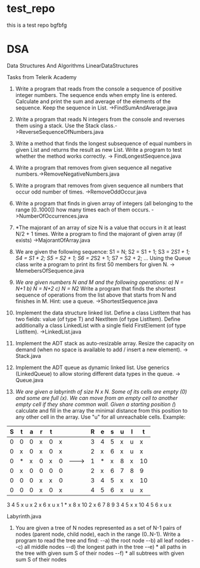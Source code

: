 # test_repo
this is a test repo
bgfbfg

# DSA
Data Structures And Algorithms
LinearDataStructures

Tasks from Telerik Academy

1. Write a program that reads from the console a
sequence of positive integer numbers. The sequence
ends when empty line is entered. Calculate and print
the sum and average of the elements of the
sequence. Keep the sequence in List<int>. ->FindSumAndAverage.java

2. Write a program that reads N integers from the
console and reverses them using a stack. Use the
Stack<int> class.->ReverseSequenceOfNumbers.java

3. Write a method that finds the longest subsequence
of equal numbers in given List<int> and returns
the result as new List<int>. Write a program to
test whether the method works correctly. -> FindLongestSequence.java

4. Write a program that removes from given sequence 
all negative numbers.->RemoveNegativeNumbers.java

5. Write a program that removes from given sequence 
all numbers that occur odd number of times. ->RemoveOddOccur.java

6. Write a program that finds in given array 
of integers (all belonging to the range [0..1000])
how many times each of them occurs. ->NumberOfOccurrences.java

7. *The majorant of an array of size N is a value
that occurs in it at least N/2 + 1 times. Write a 
program to find the majorant of given array (if exists) ->MajorantOfArray.java

8. We are given the following sequence:
S1 = N;
S2 = S1 + 1;
S3 = 2*S1 + 1;
S4 = S1 + 2;
S5 = S2 + 1;
S6 = 2*S2 + 1;
S7 = S2 + 2;
...
Using the Queue<T> class write a program to print
its first 50 members for given N. -> MemebersOfSequence.java

9. *We are given numbers N and M and the following
operations:
a) N = N+1
b) N = N+2
c) N = N*2
Write a program that finds the shortest sequence of
operations from the list above that starts from N
and finishes in M. Hint: use a queue. ->ShortestSequence.java

10. Implement the data structure linked list. Define a
class ListItem<T> that has two fields: value (of
type T) and NextItem (of type ListItem<T>).
Define additionally a class LinkedList<T> with a
single field FirstElement (of type ListItem<T>).
->LinkedList.java

11. Implement the ADT stack as auto-resizable array.
Resize the capacity on demand (when no space is
available to add / insert a new element). -> Stack.java

12. Implement the ADT queue as dynamic linked list.
Use generics (LinkedQueue<T>) to allow storing
different data types in the queue. -> Queue.java

13. *We are given a labyrinth of size N x N. Some of its
cells are empty (0) and some are full (x). We can
move from an empty cell to another empty cell if
they share common wall. Given a starting position
(*) calculate and fill in the array the minimal
distance from this position to any other cell in the
array. Use "u" for all unreachable cells. Example:



|    S |   t  |    a |  r   | t    |     |     |   R  |  e   |  s   |  u   |  l   |   t  |
| --- | --- | --- | --- | --- |  --- | --- |--- | --- | --- | --- | --- | --- |
| 0 | 0 | 0 | x | 0 | x |			| 3 | 4 | 5 | x | u | x | 
| 0 | x | 0 | x | 0 | x |			| 2 | x | 6 | x | u | x |	
| 0 | * | x | 0 | x | 0 |	---> 		| 1 | * | x | 8 | x | 10 |
| 0 | x | 0 | 0 | 0 | 0 |			| 2 | x | 6 | 7 | 8 | 9 |		
| 0 | 0 | 0 | x | x | 0 |			| 3 | 4 | 5 | x | x | 10 |		
| 0 | 0 | 0 | x | 0 | x |			| 4 | 5 | 6 | x | u | x |		


3 4 5 x u x
2 x 6 x u x
1 * x 8 x 10
2 x 6 7 8 9
3 4 5 x x 10
4 5 6 x u x

Labyrinth.java



1. You are given a tree of N nodes represented as a set
of N-1 pairs of nodes (parent node, child node), each
in the range (0..N-1).
Write a program to read
the tree and find:
--a) the root node
--b) all leaf nodes
--c) all middle nodes
--d) the longest path in the tree
--e) * all paths in the tree with given sum S of their nodes
--f) * all subtrees with given sum S of their nodes


